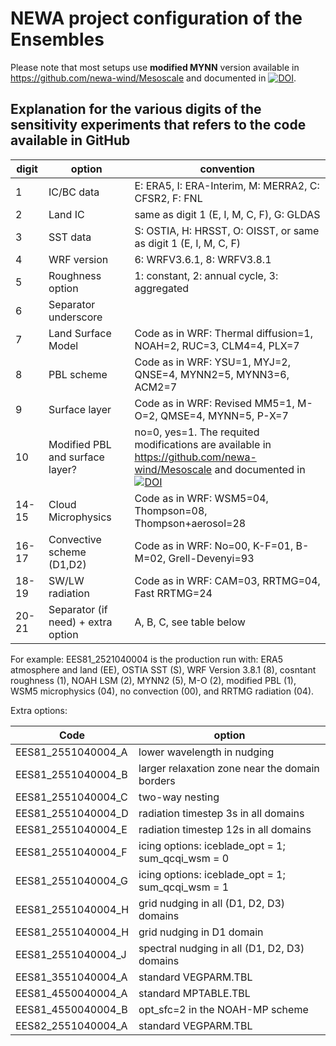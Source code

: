 # NEWA project configuration of the Ensembles

Please note that most setups use **modified MYNN**  version available in https://github.com/newa-wind/Mesoscale and documented in [![DOI](https://zenodo.org/badge/DOI/10.5281/zenodo.2682604.svg)](https://doi.org/10.5281/zenodo.2682604).

## Explanation for the various digits of the sensitivity experiments that refers to the code available in GitHub

| digit | option | convention |
|---|---|---|
| 1 | IC/BC data |	E: ERA5, I: ERA-Interim, M: MERRA2, C: CFSR2, F: FNL |
| 2 | Land IC |		same as digit 1 (E, I, M, C, F), G: GLDAS |
| 3  |   SST data 	|	S: OSTIA, H: HRSST, O: OISST, or same as digit 1 (E, I, M, C, F) |
| 4  |   WRF version |	6: WRFV3.6.1, 8: WRFV3.8.1 |
| 5   |  Roughness option |	1: constant, 2: annual cycle, 3: aggregated |
| 6  |   Separator underscore | |
| 7  |  Land Surface Model |  Code as in WRF: Thermal diffusion=1, NOAH=2, RUC=3, CLM4=4, PLX=7 |
| 8  |   PBL scheme |  Code as in WRF: YSU=1, MYJ=2, QNSE=4, MYNN2=5, MYNN3=6, ACM2=7 |
|9    | Surface layer |	Code as in WRF: Revised MM5=1, M-O=2, QMSE=4, MYNN=5, P-X=7 |
|10  |  Modified PBL and surface layer? | no=0, yes=1. The requited modifications are available in https://github.com/newa-wind/Mesoscale and documented in [![DOI](https://zenodo.org/badge/DOI/10.5281/zenodo.2682604.svg)](https://doi.org/10.5281/zenodo.2682604) |
| 14-15 | Cloud Microphysics    |   Code as in WRF: WSM5=04, Thompson=08, Thompson+aerosol=28 |
| 16-17 | Convective scheme (D1,D2)	 |    Code as in WRF: No=00, K-F=01, B-M=02, Grell-Devenyi=93 |
| 18-19 | SW/LW radiation |	 Code as in WRF: CAM=03, RRTMG=04, Fast RRTMG=24 |
| 20-21 | Separator (if need) + extra option |  A, B, C, see table below |

For example: EES81_2521040004 is the production run with: ERA5 atmosphere and land (EE), OSTIA SST (S), WRF Version 3.8.1 (8), cosntant roughness (1), NOAH LSM (2), MYNN2 (5), M-O (2), modified PBL (1), WSM5 microphysics (04), no convection (00), and RRTMG radiation (04).

Extra options:

| Code | option |
|---|---|
|EES81_2551040004_A | lower wavelength in nudging |
|EES81_2551040004_B| larger relaxation zone near the domain borders|
|EES81_2551040004_C| two-way nesting|
|EES81_2551040004_D| radiation timestep 3s in all domains|
|EES81_2551040004_E| radiation timestep 12s in all domains|
|EES81_2551040004_F| icing options: iceblade_opt = 1; sum_qcqi_wsm = 0|
|EES81_2551040004_G| icing options: iceblade_opt = 1; sum_qcqi_wsm = 1|
|EES81_2551040004_H| grid nudging in all (D1, D2, D3) domains|
|EES81_2551040004_H| grid nudging in D1 domain|
|EES81_2551040004_J| spectral nudging in all (D1, D2, D3) domains|
|EES81_3551040004_A| standard VEGPARM.TBL|
|EES81_4550040004_A| standard MPTABLE.TBL|
|EES81_4550040004_B| opt_sfc=2 in the NOAH-MP scheme|
|EES82_2551040004_A| standard VEGPARM.TBL|

